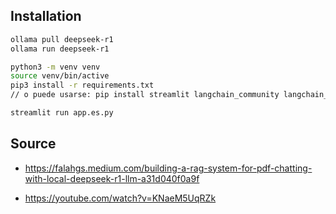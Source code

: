 ## Installation

```bash
ollama pull deepseek-r1
ollama run deepseek-r1

python3 -m venv venv
source venv/bin/active
pip3 install -r requirements.txt
// o puede usarse: pip install streamlit langchain_community langchain_text_splitters langchain_core langchain_ollama pdfplumber

streamlit run app.es.py

```

## Source

- https://falahgs.medium.com/building-a-rag-system-for-pdf-chatting-with-local-deepseek-r1-llm-a31d040f0a9f

- https://youtube.com/watch?v=KNaeM5UqRZk